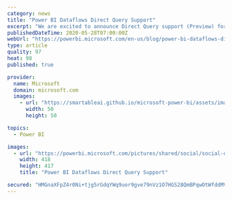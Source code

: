 ```yaml
---
category: news
title: "Power BI Dataflows Direct Query Support"
excerpt: "We are excited to announce Direct Query support (Preview) for Power BI dataflows.  You can now connect directly to a dataflow without first requiring to import the data into a dataset. "
publishedDateTime: 2020-05-28T07:00:00Z
webUrl: "https://powerbi.microsoft.com/en-us/blog/power-bi-dataflows-direct-query-support/"
type: article
quality: 97
heat: 98
published: true

provider:
  name: Microsoft
  domain: microsoft.com
  images:
    - url: "https://smartableai.github.io/microsoft-power-bi/assets/images/organizations/microsoft.com-50x50.jpg"
      width: 50
      height: 50

topics:
  - Power BI

images:
  - url: "https://powerbi.microsoft.com/pictures/shared/social/social-default-image.png"
    width: 418
    height: 417
    title: "Power BI Dataflows Direct Query Support"

secured: "HMGnaXFpZ4r0Ni+tjg5rGdqYWq9uor9gve79nVz1O7HGS28QmBPqwOtWfddMVrWmpKG2ebPZwfCtHlwp29HStX5gefVBfL7fwmvAEnfC0uoWfGGGToHY6+jhS2fEMMnR1eiXqWcqffAzfFJKocPpGLDfrl2esA/2uNLbnU8RRq4YNpB+w75qiFSizxbnyoEhgBBkfypXuQEJXTqBn0tAZYzyDk3NIP6cFxSjmD153SmRHDOgsFbSWyi8pbqHTMjvCTLHAvZglYI0lHSkdTxzP0mPS3a7x1XJYGELodBgkx1S68aoP6AeIv0P+sHPpEv5qN3KkeUC2cEClvQZQyOTpA==;nAMAzA4IBIhXr88DpAP6+Q=="
---
```


